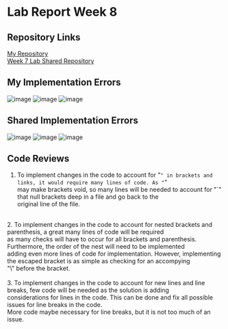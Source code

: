 # Lab Report Week 8
## Repository Links
[My Repository](https://github.com/AlexPazCS/markdown-parser)<br>
[Week 7 Lab Shared Repository](https://github.com/FishInAZ/makrdown-parse-own)

## My Implementation Errors
![image](https://user-images.githubusercontent.com/103294574/169741563-869f9e1c-c290-4dfc-9f2d-0cc5fe03f7e0.png)
![image](https://user-images.githubusercontent.com/103294574/169741603-ce7c859c-6d39-4cf7-a1ae-b794c710ca05.png)
![image](https://user-images.githubusercontent.com/103294574/169741634-6528486c-9419-455d-b290-1fd4fff50fdc.png)

## Shared Implementation Errors
![image](https://user-images.githubusercontent.com/103294574/169741678-7445fdb2-b6ba-4987-8886-8b6d152951d3.png)
![image](https://user-images.githubusercontent.com/103294574/169741705-9f4641ce-37f9-4857-8efb-e3bec84f7e80.png)
![image](https://user-images.githubusercontent.com/103294574/169741845-53bbd97e-addf-4ebe-b26c-0451dbca1049.png)

## Code Reviews
1. To implement changes in the code to account for "`" in brackets and links, it would require many lines of code. As "`" <br>
may make brackets void, so many lines will be needed to account for "`" that null brackets deep in a file and go back to the <br>
original line of the file. <br>
<br>
2. To implement changes in the code to account for nested brackets and parenthesis, a great many lines of code will be required <br>
as many checks will have to occur for all brackets and parenthesis. Furthermore, the order of the nest will need to be implemented <br>
adding even more lines of code for implementation. However, implementing the escaped bracket is as simple as checking for an accompying <br>
"\" before the bracket. <br>
<br>
3. To implement changes in the code to account for new lines and line breaks, few code will be needed as the solution is adding <br>
considerations for lines in the code. This can be done and fix all possible issues for line breaks in the code. <br> 
More code maybe necessary for line breaks, but it is not too much of an issue. <br>
